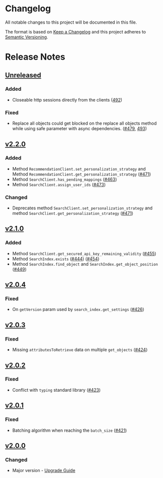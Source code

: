 # Changelog
All notable changes to this project will be documented in this file.

The format is based on [Keep a Changelog](http://keepachangelog.com/)
and this project adheres to [Semantic Versioning](http://semver.org/).

# Release Notes

## [Unreleased](https://github.com/algolia/algoliasearch-client-python/compare/v2.2.0...master)

### Added
- Closeable http sessions directly from the clients ([492](https://github.com/algolia/algoliasearch-client-python/pull/492))

### Fixed
- Replace all objects could get blocked on the replace all objects method while using safe parameter with async dependencies. ([#479](https://github.com/algolia/algoliasearch-client-python/pull/479), [493](https://github.com/algolia/algoliasearch-client-python/pull/493))

## [v2.2.0](https://github.com/algolia/algoliasearch-client-python/compare/2.1.0...2.2.0)

### Added
- Method `RecommendationClient.set_personalization_strategy` and Method `RecommendationClient.get_personalization_strategy` ([#471](https://github.com/algolia/algoliasearch-client-python/pull/471))
- Method `SearchClient.has_pending_mappings` ([#463](https://github.com/algolia/algoliasearch-client-python/pull/463))
- Method `SearchClient.assign_user_ids` ([#473](https://github.com/algolia/algoliasearch-client-python/pull/473))

### Changed
- Deprecates method `SearchClient.set_personalization_strategy` and method `SearchClient.get_personalization_strategy` ([#471](https://github.com/algolia/algoliasearch-client-python/pull/471))

## [v2.1.0](https://github.com/algolia/algoliasearch-client-python/compare/2.0.4...2.1.0)

### Added
- Method `SearchClient.get_secured_api_key_remaining_validity` ([#455](https://github.com/algolia/algoliasearch-client-python/pull/455))
- Method `SearchIndex.exists` ([#444](https://github.com/algolia/algoliasearch-client-python/pull/444)) ([#454](https://github.com/algolia/algoliasearch-client-python/pull/454))
- Method `SearchIndex.find_object` and `SearchIndex.get_object_position` ([#449](https://github.com/algolia/algoliasearch-client-python/pull/449))

## [v2.0.4](https://github.com/algolia/algoliasearch-client-python/compare/2.0.3...2.0.4)

### Fixed
- On `getVersion` param used by `search_index.get_settings` ([#426](https://github.com/algolia/algoliasearch-client-python/pull/426))

## [v2.0.3](https://github.com/algolia/algoliasearch-client-python/compare/2.0.2...2.0.3)

### Fixed
- Missing `attributesToRetrieve` data on multiple `get_objects` ([#424](https://github.com/algolia/algoliasearch-client-python/pull/424))

## [v2.0.2](https://github.com/algolia/algoliasearch-client-python/compare/2.0.1...2.0.2)

### Fixed
- Conflict with `typing` standard library ([#423](https://github.com/algolia/algoliasearch-client-python/pull/423))

## [v2.0.1](https://github.com/algolia/algoliasearch-client-python/compare/2.0.0...2.0.1)

### Fixed
- Batching algorithm when reaching the `batch_size` ([#421](https://github.com/algolia/algoliasearch-client-python/pull/421))

## [v2.0.0](https://github.com/algolia/algoliasearch-client-python/compare/1.20.0...2.0.0)

### Changed
- Major version - [Upgrade Guide](https://www.algolia.com/doc/api-client/getting-started/upgrade-guides/python)
